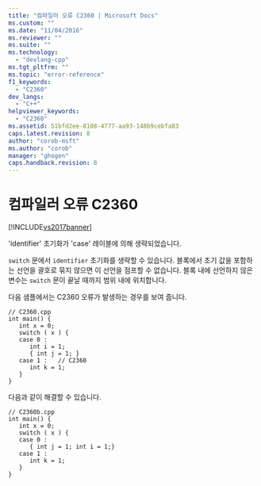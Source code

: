 ```yaml
---
title: "컴파일러 오류 C2360 | Microsoft Docs"
ms.custom: ""
ms.date: "11/04/2016"
ms.reviewer: ""
ms.suite: ""
ms.technology: 
  - "devlang-cpp"
ms.tgt_pltfrm: ""
ms.topic: "error-reference"
f1_keywords: 
  - "C2360"
dev_langs: 
  - "C++"
helpviewer_keywords: 
  - "C2360"
ms.assetid: 51bfd2ee-8108-4777-aa93-148b9cebfa83
caps.latest.revision: 8
author: "corob-msft"
ms.author: "corob"
manager: "ghogen"
caps.handback.revision: 8
---
```

# 컴파일러 오류 C2360
[!INCLUDE[vs2017banner](../../assembler/inline/includes/vs2017banner.md)]

'identifier' 초기화가 'case' 레이블에 의해 생략되었습니다.  
  
 `switch` 문에서 `identifier` 초기화를 생략할 수 있습니다.  블록에서 초기 값을 포함하는 선언을 괄호로 묶지 않으면 이 선언을 점프할 수 없습니다. 블록 내에 선언하지 않은 변수는 `switch` 문이 끝날 때까지 범위 내에 위치합니다.  
  
 다음 샘플에서는 C2360 오류가 발생하는 경우를 보여 줍니다.  
  
```  
// C2360.cpp  
int main() {  
   int x = 0;  
   switch ( x ) {  
   case 0 :  
      int i = 1;  
      { int j = 1; }  
   case 1 :   // C2360  
      int k = 1;  
   }  
}  
```  
  
 다음과 같이 해결할 수 있습니다.  
  
```  
// C2360b.cpp  
int main() {  
   int x = 0;  
   switch ( x ) {  
   case 0 :  
      { int j = 1; int i = 1;}  
   case 1 :  
      int k = 1;  
   }  
}  
```